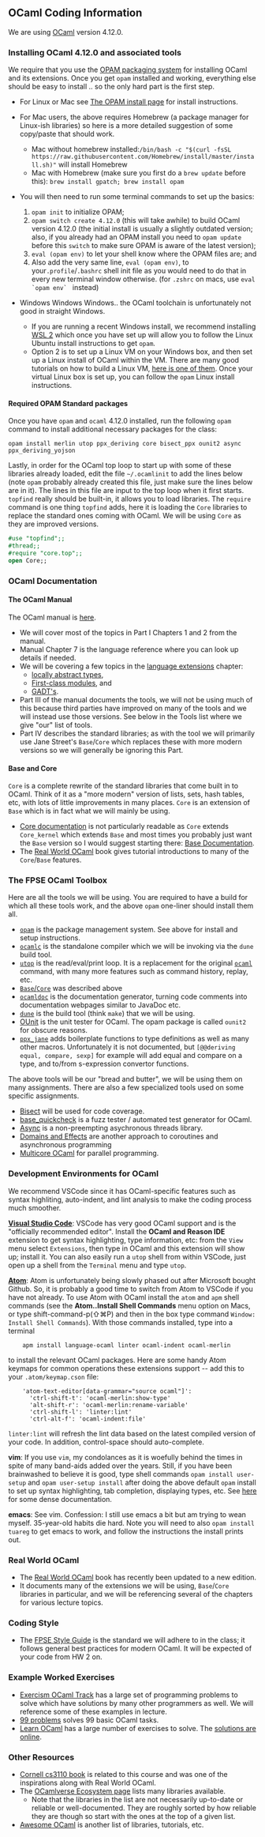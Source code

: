 ## OCaml Coding Information

We are using [OCaml](https://ocaml.org) version 4.12.0.

### Installing OCaml 4.12.0 and associated tools

We require that you use the [OPAM packaging system](https://opam.ocaml.org) for installing OCaml and its extensions.  Once you get `opam` installed and working, everything else should be easy to install .. so the only hard part is the first step.

-   For Linux or Mac see [The OPAM install page](https://opam.ocaml.org/doc/Install.html) for install instructions. 
-  For Mac users, the above requires Homebrew (a package manager for Linux-ish libraries) so here is a more detailed suggestion of some copy/paste that should work.
	- Mac without homebrew installed:`/bin/bash -c "$(curl -fsSL https://raw.githubusercontent.com/Homebrew/install/master/install.sh)"` will install Homebrew 
	- Mac with Homebrew (make sure you first do a `brew update` before this): `brew install gpatch; brew install opam`
- You will then need to run some terminal commands to set up the basics:
    1.  `opam init` to initialize OPAM;
    2.  `opam switch create 4.12.0` (this will take awhile) to build OCaml version 4.12.0 (the initial install is usually a slightly outdated version; also, if you already had an OPAM install you need to `opam update` before this `switch` to make sure OPAM is aware of the latest version);
	3.  `eval (opam env)` to let your shell know where the OPAM files are; and
    4.  Also add the very same line, `eval (opam env)`, to your`.profile`/`.bashrc` shell init file as you would need to do that in every new terminal window otherwise. (for `.zshrc` on macs, use ``eval `opam env` `` instead)
    

-   Windows Windows Windows.. the OCaml toolchain is unfortunately not good in straight Windows.
    -   If you are running a recent Windows install, we recommend installing [WSL 2](https://docs.microsoft.com/en-us/windows/wsl/) which once you have set up will allow you to follow the Linux Ubuntu install instructions to get `opam`. 
    -   Option 2 is to set up a Linux VM on your Windows box, and then set up a Linux install of OCaml within the VM.  There are many good tutorials on how to build a Linux VM, [here is one of them](https://www.lifewire.com/run-ubuntu-within-windows-virtualbox-2202098).  Once your virtual Linux box is set up, you can follow the `opam` Linux install instructions.


#### Required OPAM Standard packages

Once you have `opam` and `ocaml` 4.12.0 installed, run the following `opam` command to install additional necessary packages for the class:

    opam install merlin utop ppx_deriving core bisect_ppx ounit2 async ppx_deriving_yojson


Lastly, in order for the OCaml top loop to start up with some of these libraries already loaded, edit the file `~/.ocamlinit` to add the lines below (note `opam` probably already created this file, just make sure the lines below are in it).  The lines in this file are input to the top loop when it first starts.  `topfind` really should be built-in, it allows you to load libraries.  The `require` command is one thing `topfind` adds, here it is loading the `Core` libraries to replace the standard ones coming with OCaml.  We will be using `Core` as they are improved versions.
```ocaml
#use "topfind";;
#thread;;
#require "core.top";;
open Core;;
```

### OCaml Documentation

#### The OCaml Manual

The OCaml manual is [here](https://ocaml.org/manual/).
* We will cover most of the topics in Part I Chapters 1 and 2 from the manual.
* Manual Chapter 7 is the language reference where you can look up details if needed. 
* We will be covering a few topics in the [language extensions](https://ocaml.org/manual/extn.html) chapter:
  * [locally abstract types](https://ocaml.org/manual/locallyabstract.html),
  * [First-class modules](https://ocaml.org/manual/firstclassmodules.html), and
  * [GADT's](https://ocaml.org/manual/gadts.html).
* Part III of the manual documents the tools, we will not be using much of this because third parties have improved on many of the tools and we will instead use those versions.  See below in the Tools list where we give "our" list of tools.
* Part IV describes the standard libraries; as with the tool we will primarily use Jane Street's `Base`/`Core` which replaces these with more modern versions so we will generally be ignoring this Part. 

#### Base and Core
`Core` is a complete rewrite of the standard libraries that come built in to OCaml.  Think of it as a "more modern" version of lists, sets, hash tables, etc, with lots of little improvements in many places.  `Core` is an extension of `Base` which is in fact what we will mainly be using.

* [Core documentation](https://ocaml.janestreet.com/ocaml-core/latest/doc/core/Core/index.html) is not particularly readable as `Core` extends `Core_kernel` which extends `Base` and most times you probably just want the `Base` version so I would suggest starting there: [Base Documentation](https://ocaml.janestreet.com/ocaml-core/latest/doc/base/Base/index.html).
* The [Real World OCaml](https://dev.realworldocaml.org/index.html) book gives tutorial introductions to many of the `Core`/`Base` features.

### The FPSE OCaml Toolbox

Here are all the tools we will be using.  You are required to have a build for which all these tools work, and the above `opam` one-liner should install them all.

* [`opam`](https://opam.ocaml.org) is the package management system.  See above for install and setup instructions.
* [`ocamlc`](https://ocaml.org/manual/comp.html) is the standalone compiler which we will be invoking via the `dune` build tool.
* [`utop`](https://opam.ocaml.org/blog/about-utop/) is the read/eval/print loop.  It is a replacement for the original [`ocaml`](https://ocaml.org/manual/toplevel.html) command, with many more features such as command history, replay, etc.
* [`Base`/`Core`](https://opensource.janestreet.com/core/) was described above
* [`ocamldoc`](https://ocaml.org/manual/ocamldoc.html) is the documentation generator, turning code comments into documentation webpages similar to JavaDoc etc.
* [`dune`](https://dune.build) is the build tool (think `make`) that we will be using.
* [OUnit](https://github.com/gildor478/ounit) is the unit tester for OCaml.  The opam package is called `ounit2` for obscure reasons.
* [`ppx_jane`](https://github.com/janestreet/ppx_jane) adds boilerplate functions to type definitions as well as many other macros.  Unfortunately it is not documented, but `[@@deriving equal, compare, sexp]` for example will add equal and compare on a type, and to/from s-expression convertor functions.

The above tools will be our "bread and butter", we will be using them on many assignments.  There are also a few specialized tools used on some specific assignments.

* [Bisect](https://github.com/aantron/bisect_ppx) will be used for code coverage.
* [base_quickcheck](https://opensource.janestreet.com/base_quickcheck/) is a fuzz tester / automated test generator for OCaml.
* [Async](https://opensource.janestreet.com/async/) is a non-preempting asychronous threads library.
* [Domains and Effects](https://github.com/ocaml-multicore/domainslib) are another approach to coroutines and asynchronous programming
* [Multicore OCaml](https://github.com/ocaml-multicore/ocaml-multicore) for parallel programming.

### Development Environments for OCaml

We recommend VSCode since it has OCaml-specific features such as syntax highliting, auto-indent, and lint analysis to make the coding process much smoother.

**[Visual Studio Code](https://code.visualstudio.com)**: 
VSCode has very good OCaml support and is the "officially recommended editor". Install the **OCaml and Reason IDE** extension to get syntax highlighting, type information, etc: from the `View` menu select `Extensions`, then type in OCaml and this extension will show up; install it. You can also easily run a `utop` shell from within VSCode, just open up a shell from the `Terminal` menu and type `utop`.

[**Atom**](https://atom.io): 
Atom is unfortunately being slowly phased out after Microsoft bought Github.  So, it is probably a good time to switch from Atom to VSCode if you have not already.  To use Atom with OCaml install the `atom` and `apm` shell commands (see the **Atom..Install Shell Commands** menu option on Macs, or type shift-command-p(⇧⌘P) and then in the box type command `Window: Install Shell Commands`). With those commands installed, type into a terminal

        apm install language-ocaml linter ocaml-indent ocaml-merlin

to install the relevant OCaml packages. Here are some handy Atom keymaps for common operations these extensions support -- add this to your `.atom/keymap.cson` file:

        'atom-text-editor[data-grammar="source ocaml"]':
          'ctrl-shift-t': 'ocaml-merlin:show-type'
          'alt-shift-r': 'ocaml-merlin:rename-variable'
          'ctrl-shift-l': 'linter:lint'
          'ctrl-alt-f': 'ocaml-indent:file'

`linter:lint` will refresh the lint data based on the latest compiled version of your code. In addition, control-space should auto-complete.

**vim**: If you use `vim`, my condolances as it is woefully behind the times in spite of many band-aids added over the years.  Still, if you have been brainwashed to believe it is good, type shell commands `opam install user-setup` and `opam user-setup install` after doing the above  default `opam` install to set up syntax highlighting, tab completion, displaying types, etc. See [here](https://github.com/ocaml/merlin/blob/master/vim/merlin/doc/merlin.txt) for some dense documentation.

**emacs**: See vim.  Confession: I still use emacs a bit but am trying to wean myself.  35-year-old habits die hard.  Note you will need to also `opam install tuareg` to get emacs to work, and follow the instructions the install prints out.

### Real World OCaml

* The [Real World OCaml](https://dev.realworldocaml.org/index.html) book has recently been updated to a new edition.
* It documents many of the extensions we will be using, `Base`/`Core` libraries in particular, and we will be referencing several of the chapters for various lecture topics.

### Coding Style

* The [FPSE Style Guide](http://pl.cs.jhu.edu/fpse/style-guide.html) is the standard we will adhere to in the class; it follows general best practices for modern OCaml.  It will be expected of your code from HW 2 on.

### Example Worked Exercises

* [Exercism OCaml Track](https://exercism.io/tracks/ocaml/exercises) has a large set of programming problems to solve which have solutions by many other programmers as well.  We will reference some of these examples in lecture.
* [99 problems](https://ocaml.org/learn/tutorials/99problems.html) solves 99 basic OCaml tasks.
* [Learn OCaml](https://ocaml-sf.org/learn-ocaml-public/#activity%3Dexercises) has a large number of exercises to solve.  The [solutions are online](https://github.com/ocaml-sf/learn-ocaml-corpus/tree/master/exercises).

### Other Resources

* [Cornell cs3110 book](https://www.cs.cornell.edu/courses/cs3110/2020sp/textbook/) is related to this course and was one of the inspirations along with Real World OCaml.
* The [OCamlverse Ecosystem page](https://ocamlverse.github.io/content/ecosystem.html) lists many libraries available.
   - Note that the libraries in the list are not necessarily up-to-date or reliable or well-documented.  They are roughly sorted by how reliable they are though so start with the ones at the top of a given list.
* [Awesome OCaml](https://github.com/ocaml-community/awesome-ocaml) is another list of libraries, tutorials, etc.


